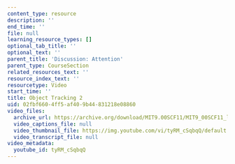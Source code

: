```yaml
---
content_type: resource
description: ''
end_time: ''
file: null
learning_resource_types: []
optional_tab_title: ''
optional_text: ''
parent_title: 'Discussion: Attention'
parent_type: CourseSection
related_resources_text: ''
resource_index_text: ''
resourcetype: Video
start_time: ''
title: Object Tracking 2
uid: 02fbf660-4ff5-af40-9b44-831218e08860
video_files:
  archive_url: https://archive.org/download/MIT9.00SCF11/MIT9_00SCF11_lec07_track4_2_300k.mp4
  video_captions_file: null
  video_thumbnail_file: https://img.youtube.com/vi/tyRM_cSqbqQ/default.jpg
  video_transcript_file: null
video_metadata:
  youtube_id: tyRM_cSqbqQ
---
```

